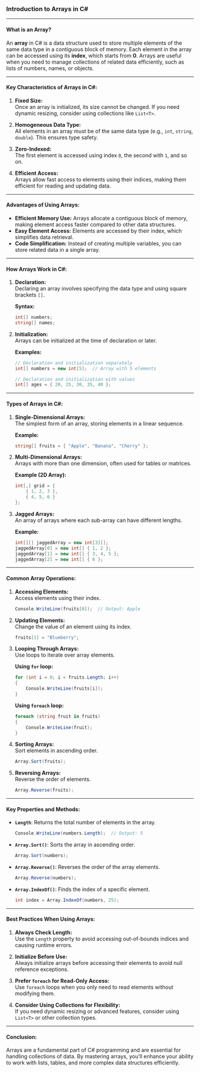 ﻿### **Introduction to Arrays in C#**

---

#### **What is an Array?**  
An **array** in C# is a data structure used to store multiple elements of the same data type in a contiguous block of memory. Each element in the array can be accessed using its **index**, which starts from **0**. Arrays are useful when you need to manage collections of related data efficiently, such as lists of numbers, names, or objects.

---

#### **Key Characteristics of Arrays in C#:**  

1. **Fixed Size:**  
   Once an array is initialized, its size cannot be changed. If you need dynamic resizing, consider using collections like `List<T>`.  

2. **Homogeneous Data Type:**  
   All elements in an array must be of the same data type (e.g., `int`, `string`, `double`). This ensures type safety.  

3. **Zero-Indexed:**  
   The first element is accessed using index `0`, the second with `1`, and so on.  

4. **Efficient Access:**  
   Arrays allow fast access to elements using their indices, making them efficient for reading and updating data.

---

#### **Advantages of Using Arrays:**

- **Efficient Memory Use:** Arrays allocate a contiguous block of memory, making element access faster compared to other data structures.
- **Easy Element Access:** Elements are accessed by their index, which simplifies data retrieval.
- **Code Simplification:** Instead of creating multiple variables, you can store related data in a single array.

---

#### **How Arrays Work in C#:**

1. **Declaration:**  
   Declaring an array involves specifying the data type and using square brackets `[]`.

   **Syntax:**
   ```csharp
   int[] numbers;
   string[] names;
   ```

2. **Initialization:**  
   Arrays can be initialized at the time of declaration or later.

   **Examples:**
   ```csharp
   // Declaration and initialization separately
   int[] numbers = new int[5];  // Array with 5 elements
   
   // Declaration and initialization with values
   int[] ages = { 20, 25, 30, 35, 40 };
   ```

---

#### **Types of Arrays in C#:**

1. **Single-Dimensional Arrays:**  
   The simplest form of an array, storing elements in a linear sequence.

   **Example:**
   ```csharp
   string[] fruits = { "Apple", "Banana", "Cherry" };
   ```

2. **Multi-Dimensional Arrays:**  
   Arrays with more than one dimension, often used for tables or matrices.

   **Example (2D Array):**
   ```csharp
   int[,] grid = {
       { 1, 2, 3 },
       { 4, 5, 6 }
   };
   ```

3. **Jagged Arrays:**  
   An array of arrays where each sub-array can have different lengths.

   **Example:**
   ```csharp
   int[][] jaggedArray = new int[3][];
   jaggedArray[0] = new int[] { 1, 2 };
   jaggedArray[1] = new int[] { 3, 4, 5 };
   jaggedArray[2] = new int[] { 6 };
   ```

---

#### **Common Array Operations:**

1. **Accessing Elements:**  
   Access elements using their index.

   ```csharp
   Console.WriteLine(fruits[0]);  // Output: Apple
   ```

2. **Updating Elements:**  
   Change the value of an element using its index.

   ```csharp
   fruits[1] = "Blueberry";
   ```

3. **Looping Through Arrays:**  
   Use loops to iterate over array elements.

   **Using `for` loop:**
   ```csharp
   for (int i = 0; i < fruits.Length; i++)
   {
       Console.WriteLine(fruits[i]);
   }
   ```

   **Using `foreach` loop:**
   ```csharp
   foreach (string fruit in fruits)
   {
       Console.WriteLine(fruit);
   }
   ```

4. **Sorting Arrays:**  
   Sort elements in ascending order.

   ```csharp
   Array.Sort(fruits);
   ```

5. **Reversing Arrays:**  
   Reverse the order of elements.

   ```csharp
   Array.Reverse(fruits);
   ```

---

#### **Key Properties and Methods:**

- **`Length`**: Returns the total number of elements in the array.
  ```csharp
  Console.WriteLine(numbers.Length);  // Output: 5
  ```

- **`Array.Sort()`**: Sorts the array in ascending order.
  ```csharp
  Array.Sort(numbers);
  ```

- **`Array.Reverse()`**: Reverses the order of the array elements.
  ```csharp
  Array.Reverse(numbers);
  ```

- **`Array.IndexOf()`**: Finds the index of a specific element.
  ```csharp
  int index = Array.IndexOf(numbers, 25);
  ```

---

#### **Best Practices When Using Arrays:**

1. **Always Check Length:**  
   Use the `Length` property to avoid accessing out-of-bounds indices and causing runtime errors.

2. **Initialize Before Use:**  
   Always initialize arrays before accessing their elements to avoid null reference exceptions.

3. **Prefer `foreach` for Read-Only Access:**  
   Use `foreach` loops when you only need to read elements without modifying them.

4. **Consider Using Collections for Flexibility:**  
   If you need dynamic resizing or advanced features, consider using `List<T>` or other collection types.

---

#### **Conclusion:**  
Arrays are a fundamental part of C# programming and are essential for handling collections of data. By mastering arrays, you’ll enhance your ability to work with lists, tables, and more complex data structures efficiently.